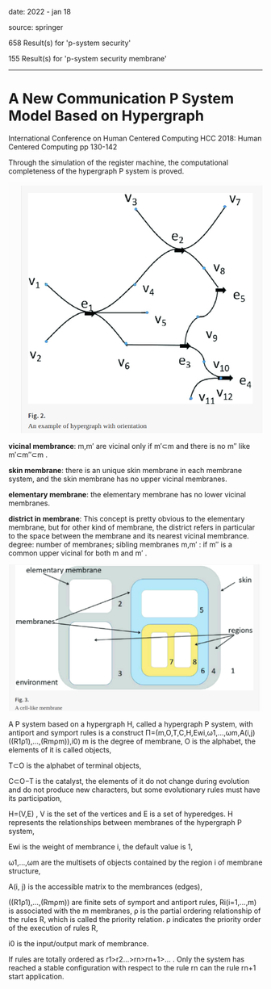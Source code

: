 date: 2022 - jan 18

source: springer

658 Result(s) for 'p-system security'

155 Result(s) for 'p-system security membrane'

---

# A New Communication P System Model Based on Hypergraph

International Conference on Human Centered Computing
HCC 2018: Human Centered Computing pp 130-142

Through the simulation of the register machine, the computational completeness of the hypergraph P system is proved.

![hypergraph_w_orientation](./imgs/hypergraph_w_orientation.png)


**vicinal membrance**:   m,m′  are vicinal only if   m′⊂m  and there is no   m′′  like   m′⊂m′′⊂m . 

**skin membrane**: there is an unique skin membrane in each membrane system, and the skin membrane has no upper vicinal membranes. 

**elementary membrane**: the elementary membrane has no lower vicinal membranes. 

**district in membrane**: This concept is pretty obvious to the elementary membrane, but for other kind of membrane, the district refers in particular to the space between the membrane and its nearest vicinal membrance. degree: number of membranes; sibling membranes   m,m′ : if   m′′  is a common upper vicinal for both m and   m′ .

![celllike_membrane](./imgs/celllike_membrane.png)

A P system based on a hypergraph H, called a hypergraph P system, with antiport and symport rules is a construct
Π=(m,O,T,C,H,Ewi,ω1,…,ωm,A(i,j)((R1ρ1),…,(Rmρm)),i0)
m is the degree of membrane,
O is the alphabet, the elements of it is called objects,

T⊂O  is the alphabet of terminal objects,

C⊂O−T  is the catalyst, the elements of it do not change during evolution and do not produce new characters, but some evolutionary rules must have its participation,

H=(V,E) , V is the set of the vertices and E is a set of hyperedges. H represents the relationships between membranes of the hypergraph P system,

Ewi  is the weight of membrance i, the default value is 1,

ω1,…,ωm  are the multisets of objects contained by the region i of membrane structure,

A(i, j) is the accessible matrix to the membrances (edges),

((R1ρ1),…,(Rmρm))  are finite sets of symport and antiport rules,   Ri(i=1,…,m)  is associated with the m membranes,   ρ  is the partial ordering relationship of the rules R, which is called the priority relation.   ρ  indicates the priority order of the execution of rules R,

i0  is the input/output mark of membrance.

If rules are totally ordered as   r1>r2…>rn>rn+1>… . Only the system has reached a stable configuration with respect to the rule   rn  can the rule   rn+1  start application.
